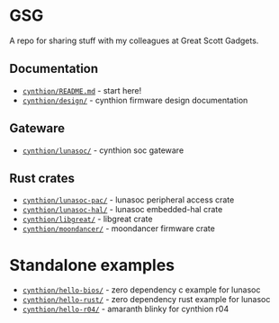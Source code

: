 # GSG

A repo for sharing stuff with my colleagues at Great Scott Gadgets.

## Documentation

* [`cynthion/README.md`](cynthion/README.md) - start here!
* [`cynthion/design/`](cynthion/design/) - cynthion firmware design documentation

## Gateware

* [`cynthion/lunasoc/`](cynthion/lunasoc/) - cynthion soc gateware

## Rust crates

* [`cynthion/lunasoc-pac/`](cynthion/lunasoc-pac/) - lunasoc peripheral access crate
* [`cynthion/lunasoc-hal/`](cynthion/lunasoc-hal/) - lunasoc embedded-hal crate
* [`cynthion/libgreat/`](cynthion/libgreat/) - libgreat crate
* [`cynthion/moondancer/`](cynthion/moondancer/)  - moondancer firmware crate

# Standalone examples

* [`cynthion/hello-bios/`](cynthion/hello-bios/) - zero dependency c example for lunasoc
* [`cynthion/hello-rust/`](cynthion/hello-rust) - zero dependency rust example for lunasoc
* [`cynthion/hello-r04/`](cynthion/hello-r04/) - amaranth blinky for cynthion r04

